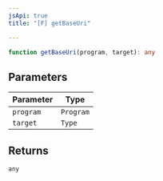 ```yaml
---
jsApi: true
title: "[F] getBaseUri"

---
```

```ts
function getBaseUri(program, target): any
```

## Parameters

| Parameter | Type |
| ------ | ------ |
| `program` | `Program` |
| `target` | `Type` |

## Returns

`any`
